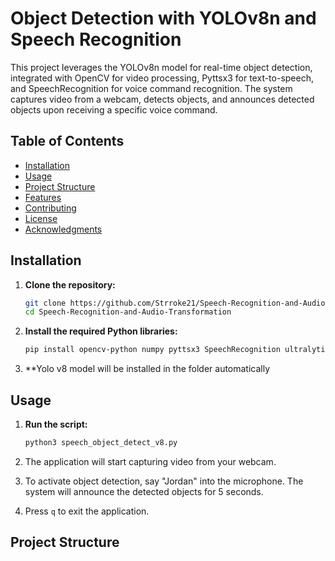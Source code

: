 # Object Detection with YOLOv8n and Speech Recognition

This project leverages the YOLOv8n model for real-time object detection, integrated with OpenCV for video processing, Pyttsx3 for text-to-speech, and SpeechRecognition for voice command recognition. The system captures video from a webcam, detects objects, and announces detected objects upon receiving a specific voice command.

## Table of Contents

- [Installation](#installation)
- [Usage](#usage)
- [Project Structure](#project-structure)
- [Features](#features)
- [Contributing](#contributing)
- [License](#license)
- [Acknowledgments](#acknowledgments)

## Installation

1. **Clone the repository:**
    ```bash
    git clone https://github.com/Strroke21/Speech-Recognition-and-Audio-Transformation.git
    cd Speech-Recognition-and-Audio-Transformation
    ```

2. **Install the required Python libraries:**
    ```bash
    pip install opencv-python numpy pyttsx3 SpeechRecognition ultralytics
    ```

3. **Yolo v8 model will be installed in the folder automatically

## Usage

1. **Run the script:**
    ```bash
    python3 speech_object_detect_v8.py
    ```

2. The application will start capturing video from your webcam.

3. To activate object detection, say "Jordan" into the microphone. The system will announce the detected objects for 5 seconds.

4. Press `q` to exit the application.

## Project Structure

